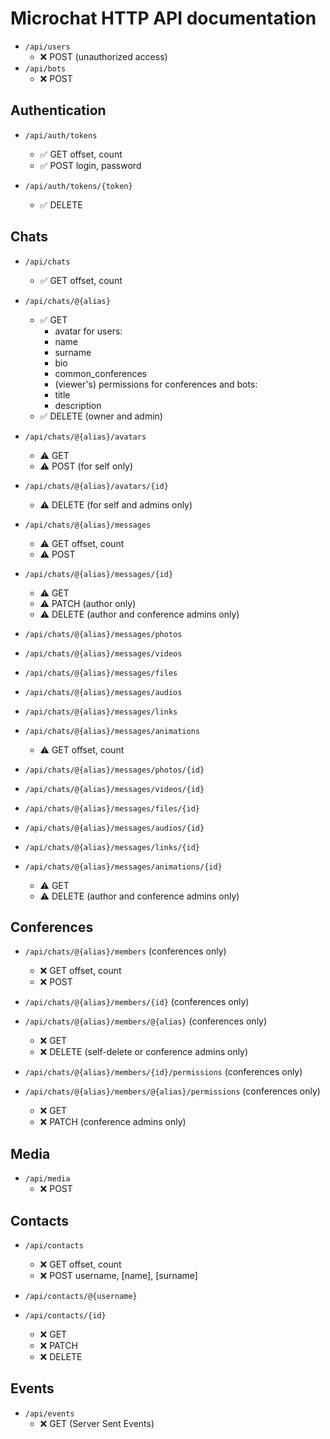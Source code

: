 # Microchat HTTP API documentation

- `/api/users`
  - ❌ POST (unauthorized access)
- `/api/bots`
  - ❌ POST

## Authentication

- `/api/auth/tokens`
  - ✅ GET offset, count
  - ✅ POST login, password

- `/api/auth/tokens/{token}`
  - ✅ DELETE

## Chats

- `/api/chats`
  - ✅ GET offset, count

- `/api/chats/@{alias}`
  - ✅ GET
    - avatar
    for users:
    - name
    - surname
    - bio
    - common_conferences
    - (viewer's) permissions
    for conferences and bots:
    - title
    - description
  - ✅ DELETE (owner and admin)

- `/api/chats/@{alias}/avatars`
  - ⚠️ GET
  - ⚠️ POST (for self only)

- `/api/chats/@{alias}/avatars/{id}`
  - ⚠️ DELETE (for self and admins only)

- `/api/chats/@{alias}/messages`
  - ⚠️ GET offset, count
  - ⚠️ POST

- `/api/chats/@{alias}/messages/{id}`
  - ⚠️ GET
  - ⚠️ PATCH (author only)
  - ⚠️ DELETE (author and conference admins only)

- `/api/chats/@{alias}/messages/photos`
- `/api/chats/@{alias}/messages/videos`
- `/api/chats/@{alias}/messages/files`
- `/api/chats/@{alias}/messages/audios`
- `/api/chats/@{alias}/messages/links`
- `/api/chats/@{alias}/messages/animations`
  - ⚠️ GET offset, count

- `/api/chats/@{alias}/messages/photos/{id}`
- `/api/chats/@{alias}/messages/videos/{id}`
- `/api/chats/@{alias}/messages/files/{id}`
- `/api/chats/@{alias}/messages/audios/{id}`
- `/api/chats/@{alias}/messages/links/{id}`
- `/api/chats/@{alias}/messages/animations/{id}`
  - ⚠️ GET
  - ⚠️ DELETE (author and conference admins only)

## Conferences

- `/api/chats/@{alias}/members` (conferences only)
  - ❌ GET offset, count
  - ❌ POST

- `/api/chats/@{alias}/members/{id}` (conferences only)
- `/api/chats/@{alias}/members/@{alias}` (conferences only)
  - ❌ GET
  - ❌ DELETE (self-delete or conference admins only)

- `/api/chats/@{alias}/members/{id}/permissions` (conferences only)
- `/api/chats/@{alias}/members/@{alias}/permissions` (conferences only)
  - ❌ GET
  - ❌ PATCH (conference admins only)

## Media

- `/api/media`
  - ❌ POST

## Contacts

- `/api/contacts`
  - ❌ GET offset, count
  - ❌ POST username, [name], [surname]

- `/api/contacts/@{username}`
- `/api/contacts/{id}`
  - ❌ GET
  - ❌ PATCH
  - ❌ DELETE

## Events

- `/api/events`
  - ❌ GET (Server Sent Events)

